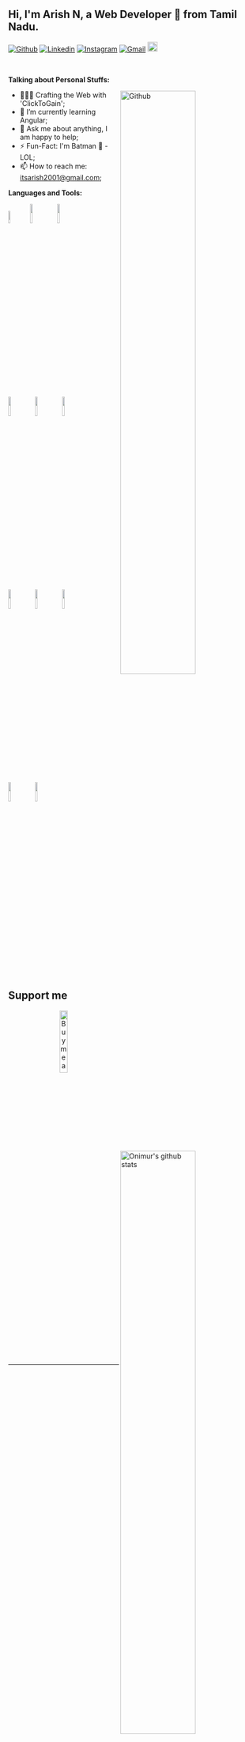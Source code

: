 <!-- Your title -->
## Hi, I'm Arish N, a Web Developer 🚀 from Tamil Nadu.

<!-- Your badges
You can use the website to generate badges: https://shields.io/
-->

[![Github](https://img.shields.io/badge/-Github-000?style=flat&logo=Github&logoColor=white)](https://github.com/ArishN)
[![Linkedin](https://img.shields.io/badge/-LinkedIn-blue?style=flat&logo=Linkedin&logoColor=white)](https://www.linkedin.com/in/arish-n-8b9784208/)
[![Instagram](https://img.shields.io/badge/-Instagram-c13584?style=flat&labelColor=c13584&logo=instagram&logoColor=white)](https://www.instagram.com/click_to_gain/)
[![Gmail](https://img.shields.io/badge/-Gmail-c14438?style=flat&logo=Gmail&logoColor=white)](mailto:itsarish2001@gmail.com)
    <a href="https://peerlist.io/arishn">
    <img src="https://drive.google.com/uc?export=download&id=1h-9tSJZDMyuHMeN1kQcR8rHoZUsfHczu" alt="peerlist" title="peerlist" width="20" height="20">
</a>

&nbsp;

<!-- Talking about you -->
**Talking about Personal Stuffs:**

<!-- Any image aligned to the right. Beware the width -->
<img width="55%" align="right" alt="Github" src="https://drive.google.com/uc?export=download&id=1tJbM2tmMmJsgdB4LUVlgj5JjX1TNc8zw" />

- 👨🏽‍💻 Crafting the Web with 'ClickToGain';
- 🌱 I’m currently learning Angular; 
- 💬 Ask me about anything, I am happy to help;
- ⚡️ Fun-Fact: I'm Batman 🦇 -LOL;
- 📫 How to reach me: itsarish2001@gmail.com;

**Languages and Tools:** 

<!-- Your github readme stats
You can use this api: https://github.com/anuraghazra/github-readme-stats
-->
<p>
  <a href="https://github.com/ArishN/">
    <img width="55%" align="right" alt="Onimur's github stats" src="https://firebasestorage.googleapis.com/v0/b/arishn-portfolio.appspot.com/o/developer.webp?alt=media&token=4b928f0c-9506-4f01-a98f-321f457a7969" />
  </a>

  <!-- Your languages and tools. Be careful with the alignment. 
  You can use this sites to get logos: https://www.vectorlogo.zone or https://simpleicons.org/
  -->
   <code><img width="8%" src="https://upload.vectorlogo.zone/logos/nextjs/images/2d3864ef-00e0-4026-ab1d-30e4a98e2899.svg"></code>
 <code><img width="10%" src="https://www.vectorlogo.zone/logos/reactjs/reactjs-ar21.svg"></code>
  <code><img width="10%" src="https://www.vectorlogo.zone/logos/angular/angular-ar21.svg"></code>
  <br />
  <code><img width="10%" src="https://www.vectorlogo.zone/logos/javascript/javascript-ar21.svg"></code>
   <code><img width="10%" src="https://www.vectorlogo.zone/logos/w3_html5/w3_html5-ar21.svg"></code>
  <code><img width="10%" src="https://www.vectorlogo.zone/logos/w3_css/w3_css-ar21.svg"></code>
  <br />
  <code><img width="10%" src="https://www.vectorlogo.zone/logos/adobe_illustrator/adobe_illustrator-ar21.svg"></code>
  <code><img width="10%" src="https://www.vectorlogo.zone/logos/mysql/mysql-ar21.svg"></code>
  <code><img width="10%" src="https://www.vectorlogo.zone/logos/firebase/firebase-ar21.svg"></code>
  <br/>
  <code><img width="10%" src="https://www.vectorlogo.zone/logos/figma/figma-ar21.svg"></code>
  <code><img width="10%" src="https://www.vectorlogo.zone/logos/getbootstrap/getbootstrap-ar21.svg"></code>
  
</p>

<!-- Your hits or visitors
site: http://hits.dwyl.com or https://visitor-badge.glitch.me
Both apis are in trouble due to the number of requests, if you know any other to register visitors, great
-->
<!-- <p align="center">
  <img alt="ViewCount" src="https://views.whatilearened.today/views/github/onimur/onimur.svg" />
</p> -->

## Support me
<!-- Your support, if you have it 
I created these images, feel free to use them.
-->
<p align="center">
  <a href="https://www.buymeacoffee.com/togainclick" target="_blank">
      <img width="18%" alt="Buy me a coffee" src="https://raw.githubusercontent.com/onimur/.github/master/.resources/support-buy-coffee.png"/>
  </a>
</p>

---

<!-- Its main projects -->
<!-- <p align="center">
  <a href="https://github.com/onimur/handle-path-oz">
    <img align="center" src="https://github-readme-stats.vercel.app/api/pin/?username=onimur&repo=handle-path-oz" />
  </a>
  <a href="https://github.com/onimur/circleci-github-changelog-generator">
    <img align="center" src="https://github-readme-stats.vercel.app/api/pin/?username=onimur&repo=circleci-github-changelog-generator" />
  </a>
</p> -->

<!-- This readme was created by Murillo Comino - https://github.com/onimur -->
